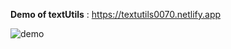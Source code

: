  **Demo of textUtils** : https://textutils0070.netlify.app
 
 ![demo](https://user-images.githubusercontent.com/76559165/201506448-e132f624-4598-4e2e-84fa-34eb564499bb.png)
 
 


